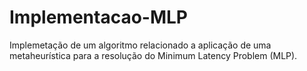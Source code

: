 # Implementacao-MLP

Implemetação de um algoritmo relacionado a aplicação de uma metaheurística para a resolução do Minimum Latency Problem (MLP).
